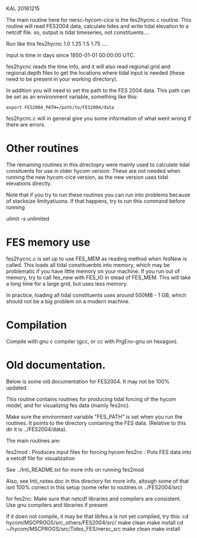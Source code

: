 KAL 20161215


The main routine here for nersc-hycom-cice is the fes2hycnc.c routine.
This routine will read FES2004 data, calculate tides and write tidal elevation 
to a netcdf file. so, output is tidal timeseries, not constituents....

Run like this
   fes2hycnc 1.0 1.25 1.5 1.75 ....

Input is time in days since 1950-01-01 00:00:00 UTC.

fes2hycnc reads the time info, and it will also read  regional.grid and regional.depth 
files to get the locations where tidal input is needed (these need to be present in your
working directory). 

In addition you will need to set the path to the FES 2004  data. This path can be set 
as an environment variable, something like this:

    export FES2004_PATH=/path/to/FES2004/data

fes2hycnc.c will in general give you some information of what went wrong if there are errors. 


# Other routines

The remaining routines in this directopry were mainly used to calculate tidal consituents
for use in older hycom version. These are not needed when running the new hycom-cice version, as
the new version uses tidal elevations directly. 

Note that if you try to run these routines you can run into problems because of stacksize limityatiuons. If
that happens, try to run this command before running 

   ulimit -s unlimited

# FES memory use

fes2hycnc.c is set up to  use FES_MEM as reading method when fesNew is called. This loads
all tidal constituenbts into memory, which may be problematic if you have little memory on your machine. If 
you run out of memory, try to call fes_new with FES_IO in stead of FES_MEM. This will take a long time for 
a large grid, but uses less memory.

In practice, loading all tidal constituents uses around 500MB - 1 GB, which should not be a big problem on a modern machine.


# Compilation

Compile with gnu c compiler (gcc, or cc with PrgEnv-gnu on hexagon).




# Old  documentation. 

Below is some old documentation for FES2004. It may not be 100% updated.




This routine contains routines for producing tidal forcing of
the hycom model, and for visualizing fes data (mainly fes2nc).

Make sure the environment variable "FES_PATH" is set when you 
run the routines. It points to the directory containing the FES 
data. (Relative to this dir it is ../FES2004/data).

The main routines are:

fes2mod : Produces input files for forcing hycom
fes2nc  : Puts FES data into a netcdf file for visualization

See ../Inti_README.txt for more info on running fes2mod

Also, see Inti_notes.doc in this directory for more info, altough
some of that isnt 100% correct in this setup (some refer to routines
in ../FES2004/src)


for fes2nc:
Make sure that netcdf libraries and compilers are consistent. 
Use gnu compilers and libraries if present

If it doen not compile, it may be that libfes.a is not yet compiled, try this:
cd hycom/MSCPROGS/src_others/FES2004/src/
make clean
make install
cd ~/hycom/MSCPROGS/src/Tides_FES/nersc_src
make clean
make install
